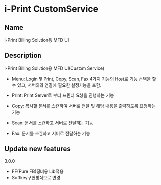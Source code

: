 # i-Print CustomService

## Name
i-Print Billing Solution용 MFD UI

## Description
i-Print Billing Solution용 MFD UI(Custom Service)

- Menu: Login 및 Print, Copy, Scan, Fax 4가지 기능의 Host로 기능 선택을 할 수 있고, 서버와의 연결에 필요한 설정기능을 포함.

- Print: Print Server로 부터 프린터 요청을 진행하는 기능

- Copy: 복사할 문서를 스캔하여 서버로 전달 및 해당 내용을 출력하도록 요청하는 기능

- Scan: 문서를 스캔하고 서버로 전달하는 기능

- Fax: 문서를 스캔하고 서버로 전달하는 기능

## Update new features

3.0.0 

- FF(Pure FB)장비용 Lib적용
- Softkey구현방식으로 변경
